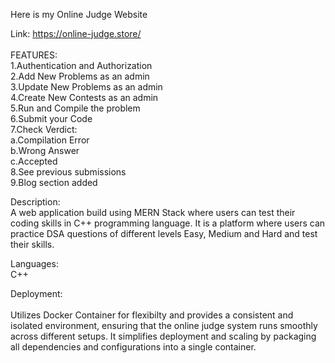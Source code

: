 Here is my Online Judge Website

Link: https://online-judge.store/
</br></br>
FEATURES:
</u>
</br>
1.Authentication and Authorization
</br>
2.Add New Problems as an admin
</br>
3.Update New Problems as an admin
</br>
4.Create New Contests as an admin
</br>
5.Run and Compile the problem
</br>
6.Submit your Code
</br>
7.Check Verdict:
</br>
     a.Compilation Error
     </br>
     b.Wrong Answer
     </br>
     c.Accepted
     </br>
8.See previous submissions
</br>
9.Blog section added


Description:
</br>
A web application build using MERN Stack where users can test their coding skills in C++ programming language.
It is a platform where users can practice DSA questions of different levels Easy, Medium and Hard and test their skills.

Languages:
</br>
C++

Deployment:
<br><br/>
Utilizes Docker Container for flexibilty and provides a consistent and isolated environment, 
ensuring that the online judge system runs smoothly across different setups.
It simplifies deployment and scaling by packaging all dependencies and configurations into a single container.

